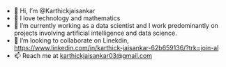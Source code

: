 - 👋 Hi, I’m @Karthickjaisankar
- 👀 I love technology and mathematics
- 🌱 I’m currently working as a data scientist and I work predominantly on projects involving artificial intelligence and data science.
- 💞️ I’m looking to collaborate on Linekdin, https://www.linkedin.com/in/karthick-jaisankar-62b659136/?trk=join-al
- 📫 Reach me at karthickjaisankar03@gmail.com
<!---
Karthickjaisankar/Karthickjaisankar is a ✨ special ✨ repository because its `README.md` (this file) appears on your GitHub profile.
You can click the Preview link to take a look at your changes.
--->
